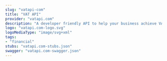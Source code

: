 ```yaml
---
slug: "vatapi-com"
title: "VAT API"
provider: "vatapi.com"
description: "A developer friendly API to help your business achieve VAT compliance"
logo: "vatapi.com-logo.svg"
logoMediaType: "image/svg+xml"
tags:
- "financial"
stubs: "vatapi.com-stubs.json"
swagger: "vatapi.com-swagger.json"
---
```

